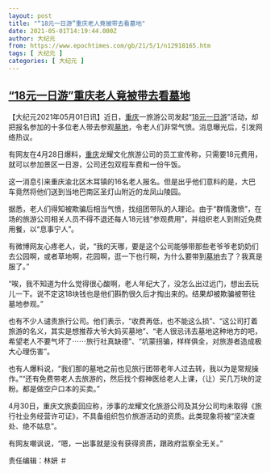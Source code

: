 ```yaml
---
layout: post
title: "“18元一日游”重庆老人竟被带去看墓地"
date: 2021-05-01T14:19:44.000Z
author: 大纪元
from: https://www.epochtimes.com/gb/21/5/1/n12918165.htm
tags: [ 大纪元 ]
categories: [ 大纪元 ]
---
```

<!--1619878784000-->
[“18元一日游”重庆老人竟被带去看墓地](https://www.epochtimes.com/gb/21/5/1/n12918165.htm)
------

<div>
<p>【大纪元2021年05月01日讯】近日，<a href="https://www.epochtimes.com/gb/tag/%E9%87%8D%E5%BA%86.html">重庆</a>一旅游公司发起“<a href="https://www.epochtimes.com/gb/tag/18%E5%85%83%E4%B8%80%E6%97%A5%E6%B8%B8.html">18元一日游</a>”活动，却把报名参加的十多位老人带去参观<a href="https://www.epochtimes.com/gb/tag/%E5%A2%93%E5%9C%B0.html">墓地</a>，令老人们非常气愤。消息曝光后，引发网络热议。</p><p>有网友在4月28日爆料，<a href="https://www.epochtimes.com/gb/tag/%E9%87%8D%E5%BA%86.html">重庆</a>龙耀文化旅游公司的员工宣传称，只需要18元费用，就可以参加景区一日游，公司还包双程车费和一份午饭。</p><p>这一消息引来重庆渝北区木耳镇的16名老人报名。但是出乎他们意料的是，大巴车竟然将他们送到当地巴南区圣灯山附近的龙凤山陵园。</p><p>据悉，老人们得知被欺骗后相当气愤，找组团带队的人理论。由于“群情激愤”，在场的旅游公司相关人员不得不退还每人18元钱“参观费用”，并组织老人到附近免费用餐，以“息事宁人”。</p><p>有微博网友心疼老人，说，“我的天哪，要是这个公司能够带那些老爷爷老奶奶们去公园啊，或者草地啊，花园啊，逛一下也行啊，为什么要带到<a href="https://www.epochtimes.com/gb/tag/%E5%A2%93%E5%9C%B0.html">墓地</a>去了？我真是服了。”</p><p>“唉，我不知道为什么觉得很心酸啊，老人年纪大了，没怎么出过远门，想出去玩儿一下。说不定这18块钱也是他们斟酌很久后才掏出来的。结果却被欺骗被带往墓地参观。”</p><p>也有不少人谴责旅行公司。他们表示，“收费再低，也不能这么损”、“这公司打着旅游的名义，其实是想推荐大爷大妈买墓地”、“老人很忌讳去墓地这种地方的吧，希望老人不要气坏了⋯⋯旅行社真缺德”、“坑蒙拐骗，样样俱全，对旅游者造成极大心理伤害”。</p><p>也有人爆料说，“我们那的墓地之前也见旅行团带老年人过去转，我以为是常规操作。”“还有免费带老人去旅游的，然后找个假神医给老人上课，（让）买几万块的淀粉。都是做空户口本的买卖。”</p><p>4月30日，重庆文旅委回应称，涉事的龙耀文化旅游公司及其分公司均未取得《旅行社业务经营许可证》，不具备组织包价旅游活动的资质。此类现象将被“坚决查处、绝不姑息”。</p><p>有网友嘲讽说，“嗯，一出事就是没有获得资质，跟政府监察全无关。”</p><p>责任编辑：林妍 ＃</p>
</div>
